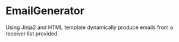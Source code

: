 # EmailGenerator
Using Jinja2 and HTML template dynamically produce emails from a receiver list provided.

